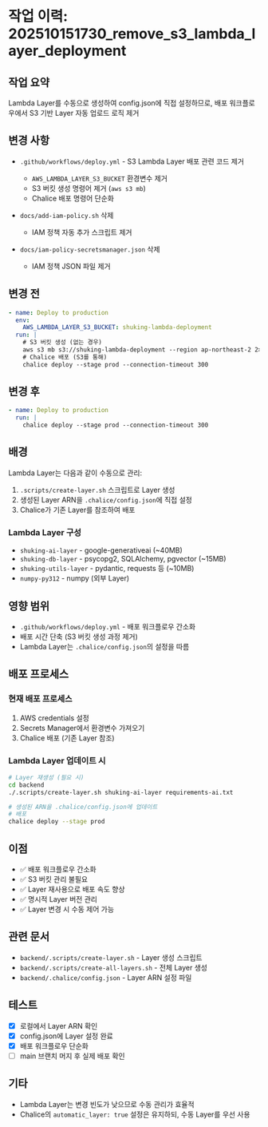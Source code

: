 # 작업 이력: 202510151730_remove_s3_lambda_layer_deployment

## 작업 요약
Lambda Layer를 수동으로 생성하여 config.json에 직접 설정하므로, 배포 워크플로우에서 S3 기반 Layer 자동 업로드 로직 제거

## 변경 사항
- `.github/workflows/deploy.yml` - S3 Lambda Layer 배포 관련 코드 제거
  - `AWS_LAMBDA_LAYER_S3_BUCKET` 환경변수 제거
  - S3 버킷 생성 명령어 제거 (`aws s3 mb`)
  - Chalice 배포 명령어 단순화

- `docs/add-iam-policy.sh` 삭제
  - IAM 정책 자동 추가 스크립트 제거
  
- `docs/iam-policy-secretsmanager.json` 삭제
  - IAM 정책 JSON 파일 제거

## 변경 전
```yaml
- name: Deploy to production
  env:
    AWS_LAMBDA_LAYER_S3_BUCKET: shuking-lambda-deployment
  run: |
    # S3 버킷 생성 (없는 경우)
    aws s3 mb s3://shuking-lambda-deployment --region ap-northeast-2 2>/dev/null || true
    # Chalice 배포 (S3를 통해)
    chalice deploy --stage prod --connection-timeout 300
```

## 변경 후
```yaml
- name: Deploy to production
  run: |
    chalice deploy --stage prod --connection-timeout 300
```

## 배경

Lambda Layer는 다음과 같이 수동으로 관리:
1. `.scripts/create-layer.sh` 스크립트로 Layer 생성
2. 생성된 Layer ARN을 `.chalice/config.json`에 직접 설정
3. Chalice가 기존 Layer를 참조하여 배포

### Lambda Layer 구성
- `shuking-ai-layer` - google-generativeai (~40MB)
- `shuking-db-layer` - psycopg2, SQLAlchemy, pgvector (~15MB)
- `shuking-utils-layer` - pydantic, requests 등 (~10MB)
- `numpy-py312` - numpy (외부 Layer)

## 영향 범위
- `.github/workflows/deploy.yml` - 배포 워크플로우 간소화
- 배포 시간 단축 (S3 버킷 생성 과정 제거)
- Lambda Layer는 `.chalice/config.json`의 설정을 따름

## 배포 프로세스

### 현재 배포 프로세스
1. AWS credentials 설정
2. Secrets Manager에서 환경변수 가져오기
3. Chalice 배포 (기존 Layer 참조)

### Lambda Layer 업데이트 시
```bash
# Layer 재생성 (필요 시)
cd backend
./.scripts/create-layer.sh shuking-ai-layer requirements-ai.txt

# 생성된 ARN을 .chalice/config.json에 업데이트
# 배포
chalice deploy --stage prod
```

## 이점
- ✅ 배포 워크플로우 간소화
- ✅ S3 버킷 관리 불필요
- ✅ Layer 재사용으로 배포 속도 향상
- ✅ 명시적 Layer 버전 관리
- ✅ Layer 변경 시 수동 제어 가능

## 관련 문서
- `backend/.scripts/create-layer.sh` - Layer 생성 스크립트
- `backend/.scripts/create-all-layers.sh` - 전체 Layer 생성
- `backend/.chalice/config.json` - Layer ARN 설정 파일

## 테스트
- [x] 로컬에서 Layer ARN 확인
- [x] config.json에 Layer 설정 완료
- [x] 배포 워크플로우 단순화
- [ ] main 브랜치 머지 후 실제 배포 확인

## 기타
- Lambda Layer는 변경 빈도가 낮으므로 수동 관리가 효율적
- Chalice의 `automatic_layer: true` 설정은 유지하되, 수동 Layer를 우선 사용

